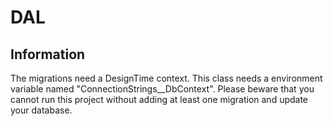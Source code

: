 # DAL

## Information

The migrations need a DesignTime context. This class needs a environment variable named "ConnectionStrings__DbContext".
Please beware that you cannot run this project without adding at least one migration and update your database.